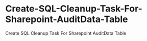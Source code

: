 # Create-SQL-Cleanup-Task-For-Sharepoint-AuditData-Table
Create SQL Cleanup Task For Sharepoint AuditData Table
